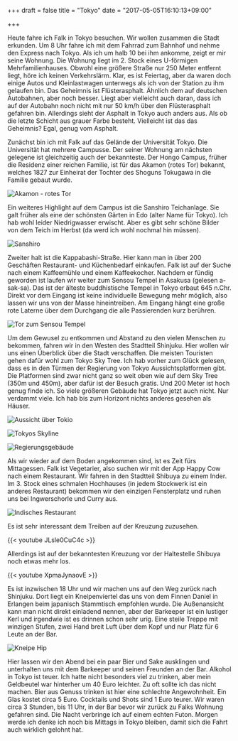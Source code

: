 +++
draft = false
title = "Tokyo"
date = "2017-05-05T16:10:13+09:00"

+++

Heute fahre ich Falk in Tokyo besuchen. Wir wollen zusammen die Stadt erkunden.
Um 8 Uhr fahre ich mit dem Fahrrad zum Bahnhof und nehme den Express nach Tokyo.
Als ich um halb 10 bei ihm ankomme, zeigt er mir seine Wohnung. Die Wohnung
liegt im 2. Stock eines U-förmigen Mehrfamilienhauses. Obwohl eine größere
Straße nur 250 Meter entfernt liegt, höre ich keinen Verkehrslärm. Klar, es ist
Feiertag, aber da waren doch einige Autos und Kleinlastwagen unterwegs als ich
von der Station zu ihm gelaufen bin. Das Geheimnis ist Flüsterasphalt. Ähnlich
dem auf deutschen Autobahnen, aber noch besser. Liegt aber vielleicht auch daran,
dass ich auf der Autobahn noch nicht mit nur 50 km/h über den Flüsterasphalt
gefahren bin. Allerdings sieht der Asphalt in Tokyo auch anders aus. Als ob die
letzte Schicht aus grauer Farbe besteht. Vielleicht ist das das Geheimnis? Egal,
genug vom Asphalt.

Zunächst bin ich mit Falk auf das Gelände der Universität Tokyo. Die
Universität hat mehrere Campusse. Der seiner Wohnung am nächsten gelegene ist
gleichzeitig auch der bekannteste. Der Hongo Campus, früher die Residenz einer
reichen Familie, ist für das Akamon (rotes Tor) bekannt, welches 1827 zur
Einheirat der Tochter des Shoguns Tokugawa in die Familie gebaut wurde.

![Akamon - rotes Tor](/img/2017_05_05/akamon.jpg)

Ein weiteres Highlight auf dem Campus ist die Sanshiro Teichanlage. Sie galt
früher als eine der schönsten Gärten in Edo (alter Name für Tokyo). Ich hab wohl
leider Niedrigwasser erwischt. Aber es gibt sehr schöne Bilder von dem Teich im
Herbst (da werd ich wohl nochmal hin müssen).

![Sanshiro](/img/2017_05_05/sanshiro.jpg)

Zweiter halt ist die Kappabashi-Straße. Hier kann man in über 200 Geschäften
Restaurant- und Küchenbedarf einkaufen. Falk ist auf der Suche nach einem
Kaffeemühle und einem Kaffeekocher. Nachdem er fündig geworden ist laufen wir
weiter zum Sensou Tempel in Asakusa (gelesen a-sak-sa). Das ist der älteste
buddhistische Tempel in Tokyo erbaut 645 n.Chr. Direkt vor dem Eingang ist keine
individuelle Bewegung mehr möglich, also lassen wir uns von der Masse
hineintreiben. Am Eingang hängt eine große rote Laterne über dem Durchgang die
alle Passierenden kurz berühren.

![Tor zum Sensou Tempel](/img/2017_05_05/temple.jpg)

Um dem Gewusel zu entkommen und Abstand zu den vielen Menschen zu bekommen,
fahren wir in den Westen des Stadtteil Shinjuku. Hier wollen wir uns einen
Überblick über die Stadt verschaffen. Die meisten Touristen gehen dafür wohl zum
Tokyo Sky Tree. Ich hab vorher zum Glück gelesen, dass es in den Türmen der
Regierung von Tokyo Aussichtsplatformen gibt. Die Platformen sind zwar nicht
ganz so weit oben wie auf dem Sky Tree (350m und 450m), aber dafür ist der
Besuch gratis. Und 200 Meter ist hoch genug finde ich. So viele größeren Gebäude
hat Tokyo jetzt auch nicht. Nur verdammt viele. Ich hab bis zum Horizont nichts
anderes gesehen als Häuser.

![Aussicht über Tokio](/img/2017_05_05/tokyoview.jpg)

![Tokyos Skyline](/img/2017_05_05/skyline.jpg)

![Regierungsgebäude](/img/2017_05_05/tmgtower.jpg)

Als wir wieder auf dem Boden angekommen sind, ist es Zeit fürs Mittagessen. Falk
ist Vegetarier, also suchen wir mit der App Happy Cow nach einem Restaurant. Wir
fahren in den Stadtteil Shibuya zu einem Inder. Im 3. Stock eines schmalen
Hochhauses (in jedem Stockwerk ist ein anderes Restaurant) bekommen wir den
einzigen Fensterplatz und ruhen uns bei Ingwerschorle und Curry aus.

![Indisches Restaurant](/img/2017_05_05/india.jpg)

Es ist sehr interessant dem Treiben auf der Kreuzung zuzusehen.

{{< youtube JLsle0CuC4c >}}

Allerdings ist auf der bekanntesten Kreuzung vor der Haltestelle Shibuya
noch etwas mehr los.

{{< youtube XpmaJynaovE >}}

Es ist inzwischen 18 Uhr und wir machen uns auf den Weg zurück nach Shinjuku.
Dort liegt ein Kneipenviertel das uns von dem Finnen Daniel in Erlangen beim
japanisch Stammtisch empfohlen wurde. Die Außenansicht kann man nicht direkt
einladend nennen, aber der Barkeeper ist ein lustiger Kerl und irgendwie ist es
drinnen schon sehr urig. Eine steile Treppe mit winzigen Stufen, zwei Hand breit
Luft über dem Kopf und nur Platz für 6 Leute an der Bar.

![Kneipe Hip](/img/2017_05_05/hip.jpg)

Hier lassen wir den Abend bei ein paar Bier und Sake ausklingen und unterhalten
uns mit dem Barkeeper und seinen Freunden an der Bar. Alkohol in Tokyo ist
teuer. Ich hatte nicht besonders viel zu trinken, aber mein Geldbeutel war
hinterher um 40 Euro leichter. Zu oft sollte ich das nicht machen. Bier aus
Genuss trinken ist hier eine schlechte Angewohnheit. Ein Glas kostet circa 5
Euro. Cocktails und Shots sind 1 Euro teurer. Wir waren circa 3 Stunden, bis
11 Uhr, in der Bar bevor wir zurück zu Falks Wohnung gefahren sind. Die Nacht
verbringe ich auf einem echten Futon. Morgen werde ich denke ich noch bis
Mittags in Tokyo bleiben, damit sich die Fahrt auch wirklich gelohnt hat.
